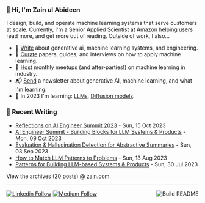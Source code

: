 ### 👋 Hi, I'm Zain ul Abideen

I design, build, and operate machine learning systems that serve customers at scale. Currently, I'm a Senior Applied Scientist at Amazon helping users read more, and get more out of reading. Outside of work, I also...

- 📝 [Write](https://medium.com/@zaiinn440) about generative ai, machine learning systems, and engineering.
- 📌 [Curate](https://applyingml.com) papers, guides, and interviews on how to apply machine learning.
- 🪩 [Host](https://www.meetup.com/ml-meetups-virtual/) monthly meetups (and after-parties!) on machine learning in industry.
- 📬 [Send](https://rethinkai.substack.com/) a newsletter about generative AI, machine learning, and what I'm learning.
- 🌱 In 2023 I'm learning: [LLMs](https://medium.com/@zaiinn440/list/evolution-of-llms-9d9a7b146c3a), [Diffusion models](https://medium.com/@zaiinn440/list/diffusion-models-7f01264d7cd9).


### 📝 Recent Writing

<!-- writing starts -->
* [Reflections on AI Engineer Summit 2023](https://eugeneyan.com//writing/aieng-reflections/) - Sun, 15 Oct 2023
* [AI Engineer Summit - Building Blocks for LLM Systems & Products](https://eugeneyan.com//speaking/ai-eng-summit/) - Mon, 09 Oct 2023
* [Evaluation & Hallucination Detection for Abstractive Summaries](https://eugeneyan.com//writing/abstractive/) - Sun, 03 Sep 2023
* [How to Match LLM Patterns to Problems](https://eugeneyan.com//writing/llm-problems/) - Sun, 13 Aug 2023
* [Patterns for Building LLM-based Systems & Products](https://eugeneyan.com//writing/llm-patterns/) - Sun, 30 Jul 2023
<!-- writing ends -->

View the archives (<!-- writing_count starts -->20<!-- writing_count ends --> posts) @ [zain.com](https://medium.com/@zaiinn440).


---
[![Linkedin Follow](https://img.shields.io/badge/LinkedIn-0077B5?style=for-the-badge&logo=linkedin&logoColor=white)](https://www.linkedin.com/in/zaiinulabideen/)
[![Medium Follow](https://img.shields.io/badge/Medium-12100E?style=for-the-badge&logo=medium&logoColor=white)](https://medium.com/@zaiinn440)
<a href="https://github.com/eugeneyan/eugeneyan/actions"><img src="https://github.com/eugeneyan/eugeneyan/workflows/Build%20README/badge.svg?branch=master" align="right" alt="Build README"></a>
